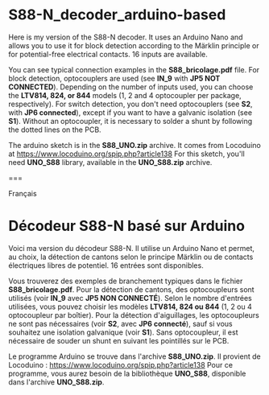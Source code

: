 # S88-N_decoder_arduino-based
Here is my version of the S88-N decoder. 
It uses an Arduino Nano and allows you to use it for block detection according to the Märklin principle or for potential-free electrical contacts. 16 inputs are available.

You can see typical connection examples in the **S88_bricolage.pdf** file.
For block detection, optocouplers are used (see **IN_9** with **JP5 NOT CONNECTED**). Depending on the number of inputs used, you can choose the **LTV814, 824, or 844** models (1, 2 and 4 optocoupler per package, respectively).
For switch detection, you don't need optocouplers (see **S2**, with **JP6 connected**), except if you want to have a galvanic isolation (see **S1**). Without an optocoupler, it is necessary to solder a shunt by following the dotted lines on the PCB.

The arduino sketch is in the **S88_UNO.zip** archive. It comes from Locoduino at https://www.locoduino.org/spip.php?article138
For this sketch, you'll need **UNO_S88** library, available in the **UNO_S88.zip** archive.

===

Français
# Décodeur S88-N basé sur Arduino
Voici ma version du décodeur S88-N.
Il utilise un Arduino Nano et permet, au choix, la détection de cantons selon le principe Märklin ou de contacts électriques libres de potentiel. 16 entrées sont disponibles.

Vous trouverez des exemples de branchement typiques dans le fichier **S88_bricolage.pdf**.
Pour la détection de cantons, des optocoupleurs sont utilisés (voir **IN_9** avec **JP5 NON CONNECTÉ**). Selon le nombre d'entrées utilisées, vous pouvez choisir les modèles **LTV814, 824 ou 844** (1, 2 ou 4 optocoupleur par boîtier).
Pour la détection d'aiguillages, les optocoupleurs ne sont pas nécessaires (voir **S2**, avec **JP6 connecté**), sauf si vous souhaitez une isolation galvanique (voir **S1**). Sans optocoupleur, il est nécessaire de souder un shunt en suivant les pointillés sur le PCB.

Le programme Arduino se trouve dans l'archive **S88_UNO.zip**. Il provient de Locoduino : https://www.locoduino.org/spip.php?article138
Pour ce programme, vous aurez besoin de la bibliothèque **UNO_S88**, disponible dans l'archive **UNO_S88.zip**.
